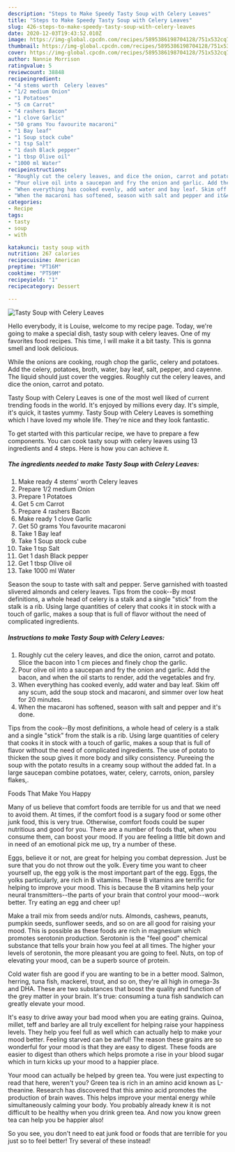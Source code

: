 ```yaml
---
description: "Steps to Make Speedy Tasty Soup with Celery Leaves"
title: "Steps to Make Speedy Tasty Soup with Celery Leaves"
slug: 426-steps-to-make-speedy-tasty-soup-with-celery-leaves
date: 2020-12-03T19:43:52.010Z
image: https://img-global.cpcdn.com/recipes/5895386198704128/751x532cq70/tasty-soup-with-celery-leaves-recipe-main-photo.jpg
thumbnail: https://img-global.cpcdn.com/recipes/5895386198704128/751x532cq70/tasty-soup-with-celery-leaves-recipe-main-photo.jpg
cover: https://img-global.cpcdn.com/recipes/5895386198704128/751x532cq70/tasty-soup-with-celery-leaves-recipe-main-photo.jpg
author: Nannie Morrison
ratingvalue: 5
reviewcount: 38848
recipeingredient:
- "4 stems worth  Celery leaves"
- "1/2 medium Onion"
- "1 Potatoes"
- "5 cm Carrot"
- "4 rashers Bacon"
- "1 clove Garlic"
- "50 grams You favourite macaroni"
- "1 Bay leaf"
- "1 Soup stock cube"
- "1 tsp Salt"
- "1 dash Black pepper"
- "1 tbsp Olive oil"
- "1000 ml Water"
recipeinstructions:
- "Roughly cut the celery leaves, and dice the onion, carrot and potato. Slice the bacon into 1 cm pieces and finely chop the garlic."
- "Pour olive oil into a saucepan and fry the onion and garlic. Add the bacon, and when the oil starts to render, add the vegetables and fry."
- "When everything has cooked evenly, add water and bay leaf. Skim off any scum, add the soup stock and macaroni, and simmer over low heat for 20 minutes."
- "When the macaroni has softened, season with salt and pepper and it&#39;s done."
categories:
- Recipe
tags:
- tasty
- soup
- with

katakunci: tasty soup with 
nutrition: 267 calories
recipecuisine: American
preptime: "PT16M"
cooktime: "PT59M"
recipeyield: "1"
recipecategory: Dessert

---
```



![Tasty Soup with Celery Leaves](https://img-global.cpcdn.com/recipes/5895386198704128/751x532cq70/tasty-soup-with-celery-leaves-recipe-main-photo.jpg)

Hello everybody, it is Louise, welcome to my recipe page. Today, we're going to make a special dish, tasty soup with celery leaves. One of my favorites food recipes. This time, I will make it a bit tasty. This is gonna smell and look delicious.

While the onions are cooking, rough chop the garlic, celery and potatoes. Add the celery, potatoes, broth, water, bay leaf, salt, pepper, and cayenne. The liquid should just cover the veggies. Roughly cut the celery leaves, and dice the onion, carrot and potato.

Tasty Soup with Celery Leaves is one of the most well liked of current trending foods in the world. It's enjoyed by millions every day. It's simple, it's quick, it tastes yummy. Tasty Soup with Celery Leaves is something which I have loved my whole life. They're nice and they look fantastic.


To get started with this particular recipe, we have to prepare a few components. You can cook tasty soup with celery leaves using 13 ingredients and 4 steps. Here is how you can achieve it.

<!--inarticleads1-->

##### The ingredients needed to make Tasty Soup with Celery Leaves:

1. Make ready 4 stems&#39; worth  Celery leaves
1. Prepare 1/2 medium Onion
1. Prepare 1 Potatoes
1. Get 5 cm Carrot
1. Prepare 4 rashers Bacon
1. Make ready 1 clove Garlic
1. Get 50 grams You favourite macaroni
1. Take 1 Bay leaf
1. Take 1 Soup stock cube
1. Take 1 tsp Salt
1. Get 1 dash Black pepper
1. Get 1 tbsp Olive oil
1. Take 1000 ml Water


Season the soup to taste with salt and pepper. Serve garnished with toasted slivered almonds and celery leaves. Tips from the cook--By most definitions, a whole head of celery is a stalk and a single &#34;stick&#34; from the stalk is a rib. Using large quantities of celery that cooks it in stock with a touch of garlic, makes a soup that is full of flavor without the need of complicated ingredients. 

<!--inarticleads2-->

##### Instructions to make Tasty Soup with Celery Leaves:

1. Roughly cut the celery leaves, and dice the onion, carrot and potato. Slice the bacon into 1 cm pieces and finely chop the garlic.
1. Pour olive oil into a saucepan and fry the onion and garlic. Add the bacon, and when the oil starts to render, add the vegetables and fry.
1. When everything has cooked evenly, add water and bay leaf. Skim off any scum, add the soup stock and macaroni, and simmer over low heat for 20 minutes.
1. When the macaroni has softened, season with salt and pepper and it&#39;s done.


Tips from the cook--By most definitions, a whole head of celery is a stalk and a single &#34;stick&#34; from the stalk is a rib. Using large quantities of celery that cooks it in stock with a touch of garlic, makes a soup that is full of flavor without the need of complicated ingredients. The use of potato to thicken the soup gives it more body and silky consistency. Pureeing the soup with the potato results in a creamy soup without the added fat. In a large saucepan combine potatoes, water, celery, carrots, onion, parsley flakes,. 

Foods That Make You Happy


Many of us believe that comfort foods are terrible for us and that we need to avoid them. At times, if the comfort food is a sugary food or some other junk food, this is very true. Otherwise, comfort foods could be super nutritious and good for you. There are a number of foods that, when you consume them, can boost your mood. If you are feeling a little bit down and in need of an emotional pick me up, try a number of these.

Eggs, believe it or not, are great for helping you combat depression. Just be sure that you do not throw out the yolk. Every time you want to cheer yourself up, the egg yolk is the most important part of the egg. Eggs, the yolks particularly, are rich in B vitamins. These B vitamins are terrific for helping to improve your mood. This is because the B vitamins help your neural transmitters--the parts of your brain that control your mood--work better. Try eating an egg and cheer up!

Make a trail mix from seeds and/or nuts. Almonds, cashews, peanuts, pumpkin seeds, sunflower seeds, and so on are all good for raising your mood. This is possible as these foods are rich in magnesium which promotes serotonin production. Serotonin is the "feel good" chemical substance that tells your brain how you feel at all times. The higher your levels of serotonin, the more pleasant you are going to feel. Nuts, on top of elevating your mood, can be a superb source of protein.

Cold water fish are good if you are wanting to be in a better mood. Salmon, herring, tuna fish, mackerel, trout, and so on, they're all high in omega-3s and DHA. These are two substances that boost the quality and function of the grey matter in your brain. It's true: consuming a tuna fish sandwich can greatly elevate your mood. 

It's easy to drive away your bad mood when you are eating grains. Quinoa, millet, teff and barley are all truly excellent for helping raise your happiness levels. They help you feel full as well which can actually help to make your mood better. Feeling starved can be awful! The reason these grains are so wonderful for your mood is that they are easy to digest. These foods are easier to digest than others which helps promote a rise in your blood sugar which in turn kicks up your mood to a happier place.

Your mood can actually be helped by green tea. You were just expecting to read that here, weren't you? Green tea is rich in an amino acid known as L-theanine. Research has discovered that this amino acid promotes the production of brain waves. This helps improve your mental energy while simultaneously calming your body. You probably already knew it is not difficult to be healthy when you drink green tea. And now you know green tea can help you be happier also!

So you see, you don't need to eat junk food or foods that are terrible for you just so to feel better! Try several of these instead!

